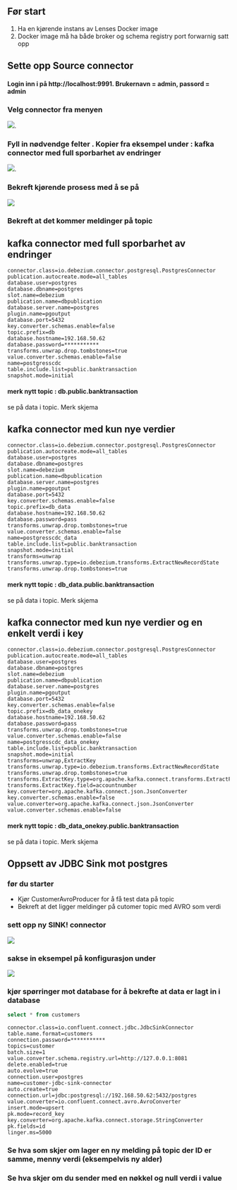 ## Før start
1. Ha en kjørende instans av Lenses Docker image
2. Docker image må ha både broker og schema registry port forwarnig satt opp

## Sette opp Source connector

#### Login inn i på http://localhost:9991. Brukernavn = admin, passord = admin

### Velg connector fra menyen
![](lenses_connector_oversikt.png).

### Fyll in nødvendge felter . Kopier fra eksempel under : kafka connector med full sporbarhet av endringer
![](lenses_cdc_config.png).


### Bekreft kjørende prosess med å se på
![](lenses_kjorende_connectors.png)

### Bekreft at det kommer meldinger på topic

## kafka connector med full sporbarhet av endringer

```
connector.class=io.debezium.connector.postgresql.PostgresConnector
publication.autocreate.mode=all_tables
database.user=postgres
database.dbname=postgres
slot.name=debezium
publication.name=dbpublication
database.server.name=postgres
plugin.name=pgoutput
database.port=5432
key.converter.schemas.enable=false
topic.prefix=db
database.hostname=192.168.50.62
database.password=***********
transforms.unwrap.drop.tombstones=true
value.converter.schemas.enable=false
name=postgresscdc
table.include.list=public.banktransaction
snapshot.mode=initial
```
#### merk nytt topic : db.public.banktransaction
se på data i topic. Merk skjema

## kafka connector med kun nye verdier
```
connector.class=io.debezium.connector.postgresql.PostgresConnector
publication.autocreate.mode=all_tables
database.user=postgres
database.dbname=postgres
slot.name=debezium
publication.name=dbpublication
database.server.name=postgres
plugin.name=pgoutput
database.port=5432
key.converter.schemas.enable=false
topic.prefix=db_data
database.hostname=192.168.50.62
database.password=pass
transforms.unwrap.drop.tombstones=true
value.converter.schemas.enable=false
name=postgresscdc_data
table.include.list=public.banktransaction
snapshot.mode=initial
transforms=unwrap
transforms.unwrap.type=io.debezium.transforms.ExtractNewRecordState
transforms.unwrap.drop.tombstones=true
```
#### merk nytt topic : db_data.public.banktransaction
se på data i topic. Merk skjema

## kafka connector med kun nye verdier og en enkelt verdi i key

```
connector.class=io.debezium.connector.postgresql.PostgresConnector
publication.autocreate.mode=all_tables
database.user=postgres
database.dbname=postgres
slot.name=debezium
publication.name=dbpublication
database.server.name=postgres
plugin.name=pgoutput
database.port=5432
key.converter.schemas.enable=false
topic.prefix=db_data_onekey
database.hostname=192.168.50.62
database.password=pass
transforms.unwrap.drop.tombstones=true
value.converter.schemas.enable=false
name=postgresscdc_data_onekey
table.include.list=public.banktransaction
snapshot.mode=initial
transforms=unwrap,ExtractKey
transforms.unwrap.type=io.debezium.transforms.ExtractNewRecordState
transforms.unwrap.drop.tombstones=true
transforms.ExtractKey.type=org.apache.kafka.connect.transforms.ExtractField$Key
transforms.ExtractKey.field=accountnumber
key.converter=org.apache.kafka.connect.json.JsonConverter
key.converter.schemas.enable=false
value.converter=org.apache.kafka.connect.json.JsonConverter
value.converter.schemas.enable=false
```
#### merk nytt topic : db_data_onekey.public.banktransaction
se på data i topic. Merk skjema

## Oppsett av JDBC Sink mot postgres

### før du starter
* Kjør CustomerAvroProducer for å få test data på topic
* Bekreft at det ligger meldinger på cutomer topic med AVRO som verdi


### sett opp ny SINK! connector
![](JDBC_Sink.png)
### sakse in eksempel på konfigurasjon under 
![](JDBC_Sink_2.png)

### kjør spørringer mot database for å bekrefte at data er lagt in i database

```sql
select * from customers
```

```
connector.class=io.confluent.connect.jdbc.JdbcSinkConnector
table.name.format=customers
connection.password=***********
topics=customer
batch.size=1
value.converter.schema.registry.url=http://127.0.0.1:8081
delete.enabled=true
auto.evolve=true
connection.user=postgres
name=customer-jdbc-sink-connector
auto.create=true
connection.url=jdbc:postgresql://192.168.50.62:5432/postgres
value.converter=io.confluent.connect.avro.AvroConverter
insert.mode=upsert
pk.mode=record_key
key.converter=org.apache.kafka.connect.storage.StringConverter
pk.fields=id
linger.ms=5000
```


### Se hva som skjer om lager en ny melding på topic der ID er samme, menny verdi (eksempelvis ny alder)
### Se hva skjer om du sender med en nøkkel og null verdi i value


